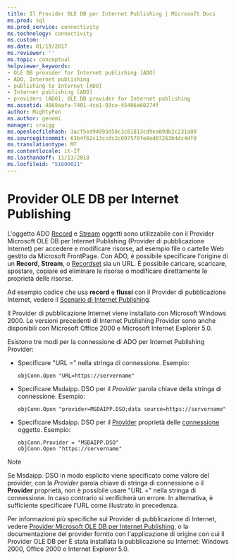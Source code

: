 ```yaml
---
title: Il Provider OLE DB per Internet Publishing | Microsoft Docs
ms.prod: sql
ms.prod_service: connectivity
ms.technology: connectivity
ms.custom: ''
ms.date: 01/19/2017
ms.reviewer: ''
ms.topic: conceptual
helpviewer_keywords:
- OLE DB provider for Internet publishing [ADO]
- ADO, Internet publishing
- publishing to Internet [ADO]
- Internet publishing [ADO]
- providers [ADO], OLE DB provider for Internet publishing
ms.assetid: 4869aafa-7401-4ce1-93ce-45406a60274f
author: MightyPen
ms.author: genemi
manager: craigg
ms.openlocfilehash: 3acf5ed94993d50c3c81813cd9ea09db2c231a08
ms.sourcegitcommit: 63b4f62c13ccdc2c097570fe8ed07263b4dc4df0
ms.translationtype: MT
ms.contentlocale: it-IT
ms.lasthandoff: 11/13/2018
ms.locfileid: "51600021"
---
```

# <a name="the-ole-db-provider-for-internet-publishing"></a>Provider OLE DB per Internet Publishing
L'oggetto ADO [Record](../../../ado/reference/ado-api/record-object-ado.md) e [Stream](../../../ado/reference/ado-api/stream-object-ado.md) oggetti sono utilizzabile con il Provider Microsoft OLE DB per Internet Publishing (Provider di pubblicazione Internet) per accedere e modificare risorse, ad esempio file o cartelle Web gestito da Microsoft FrontPage. Con ADO, è possibile specificare l'origine di un **Record**, **Stream**, o [Recordset](../../../ado/reference/ado-api/recordset-object-ado.md) sia un URL. È possibile caricare, scaricare, spostare, copiare ed eliminare le risorse o modificare direttamente le proprietà delle risorse.  
  
 Ad esempio codice che usa **record** e **flussi** con il Provider di pubblicazione Internet, vedere il [Scenario di Internet Publishing](../../../ado/guide/data/internet-publishing-scenario.md).  
  
 Il Provider di pubblicazione Internet viene installato con Microsoft Windows 2000. Le versioni precedenti di Internet Publishing Provider sono anche disponibili con Microsoft Office 2000 e Microsoft Internet Explorer 5.0.  
  
 Esistono tre modi per la connessione di ADO per Internet Publishing Provider:  
  
-   Specificare "URL =" nella stringa di connessione. Esempio:  
  
    ```  
    objConn.Open "URL=https://servername"  
    ```  
  
-   Specificare Msdaipp. DSO per il *Provider* parola chiave della stringa di connessione. Esempio:  
  
    ```  
    objConn.Open "provider=MSDAIPP.DSO;data source=https://servername"  
    ```  
  
-   Specificare Msdaipp. DSO per il [Provider](../../../ado/reference/ado-api/provider-property-ado.md) proprietà delle [connessione](../../../ado/reference/ado-api/connection-object-ado.md) oggetto. Esempio:  
  
    ```  
    objConn.Provider = "MSDAIPP.DSO"  
    objConn.Open "https://servername"  
    ```  
  
> [!NOTE]
>  Se Msdaipp. DSO in modo esplicito viene specificato come valore del provider, con la *Provider* parola chiave di stringa di connessione o il **Provider** proprietà, non è possibile usare "URL =" nella stringa di connessione. In caso contrario si verificherà un errore. In alternativa, è sufficiente specificare l'URL come illustrato in precedenza.  
  
 Per informazioni più specifiche sul Provider di pubblicazione di Internet, vedere [Provider Microsoft OLE DB per Internet Publishing](../../../ado/guide/appendixes/microsoft-ole-db-provider-for-internet-publishing.md), o la documentazione del provider fornito con l'applicazione di origine con cui il Provider OLE DB per È stata installata la pubblicazione su Internet: Windows 2000, Office 2000 o Internet Explorer 5.0.
